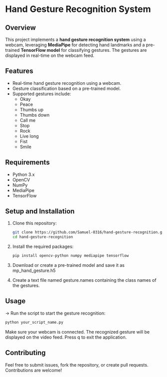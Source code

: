 # Hand Gesture Recognition System

## Overview
This project implements a **hand gesture recognition system** using a webcam, leveraging **MediaPipe** for detecting hand landmarks and a pre-trained **TensorFlow model** for classifying gestures. The gestures are displayed in real-time on the webcam feed.

## Features
- Real-time hand gesture recognition using a webcam.
- Gesture classification based on a pre-trained model.
- Supported gestures include:
  - Okay
  - Peace
  - Thumbs up
  - Thumbs down
  - Call me
  - Stop
  - Rock
  - Live long
  - Fist
  - Smile

## Requirements
- Python 3.x
- OpenCV
- NumPy
- MediaPipe
- TensorFlow

## Setup and Installation
1. Clone this repository:
   ```bash
   git clone https://github.com/Samuel-0316/hand-gesture-recognition.git
   cd hand-gesture-recognition
2. Install the required packages:
   ```bash
   pip install opencv-python numpy mediapipe tensorflow
3. Download or create a pre-trained model and save it as mp_hand_gesture.h5

4. Create a text file named gesture.names containing the class names of the gestures.

## Usage
-> Run the script to start the gesture recognition:
  ```bash
  python your_script_name.py
  ```
Make sure your webcam is connected. The recognized gesture will be displayed on the video feed. Press q to exit the application.

## Contributing
Feel free to submit issues, fork the repository, or create pull requests. Contributions are welcome!
